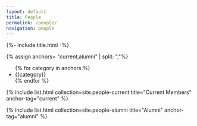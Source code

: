```yaml
---
layout: default
title: People
permalink: /people/
navigation: people
---
```


{%- include title.html -%}

{% assign anchors= "current,alumni" | split: ","%}

<nav class="sub-nav">
    <ul class="nav">
    {% for category in anchors %}
    <li class="nav-item">
        <a class="nav-link" href="#{{category}}">{{category}}</a>
    </li>
    {% endfor %}
    </ul>
</nav>

{% include list.html collection=site.people-current title="Current Members" anchor-tag="current" %}

{% include list.html collection=site.people-alumni title="Alumni" anchor-tag="alumni" %}

